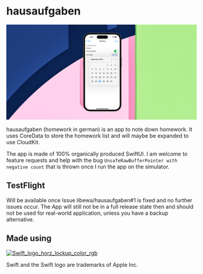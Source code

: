 # hausaufgaben
![A banner displaying the Add view](promo/social-preview.png)



hausaufgaben (homework in german) is an app to note down homework. It uses CoreData to store the homework list and will maybe be expanded to use CloudKit.

The app is made of 100% organically produced SwiftUI.
I am welcome to feature requests and help with the bug `UnsafeRawBufferPointer with negative count` that is thrown once I run the app on the simulator.

## TestFlight
Will be available once Issue libewa/hausaufgaben#1 is fixed and no further issues occur.
The App will still not be in a full release state then and should not be used for real-world application, unless you have a backup alternative.


## Made using

[![Swift_logo_horz_lockup_color_rgb](https://user-images.githubusercontent.com/67926131/200016102-7f4229fe-6c5d-4164-839c-c2a2a97ce7ea.svg)](https://swift.org)

Swift and the Swift logo are trademarks of Apple Inc.
